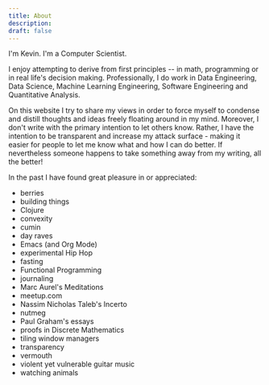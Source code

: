 ```yaml
---
title: About
description:
draft: false
---
```


I'm Kevin. I'm a Computer Scientist.

I enjoy attempting to derive from first principles -- in math, programming or in real life's decision making. Professionally, I do work in Data Engineering, Data Science, Machine Learning Engineering, Software Engineering and Quantitative Analysis. 

On this website I try to share my views in order to force myself to condense and distill thoughts and ideas freely floating around in my mind. Moreover, I don't write with the primary intention to let others know. Rather, I have the intention to be transparent and increase my attack surface - making it easier for people to let me know what and how I can do better. If nevertheless someone happens to take something away from my writing, all the better!

In the past I have found great pleasure in or appreciated:
- berries
- building things
- Clojure
- convexity
- cumin
- day raves
- Emacs (and Org Mode)
- experimental Hip Hop
- fasting
- Functional Programming
- journaling
- Marc Aurel's Meditations
- meetup.com
- Nassim Nicholas Taleb's Incerto
- nutmeg
- Paul Graham's essays
- proofs in Discrete Mathematics
- tiling window managers
- transparency
- vermouth
- violent yet vulnerable guitar music
- watching animals
